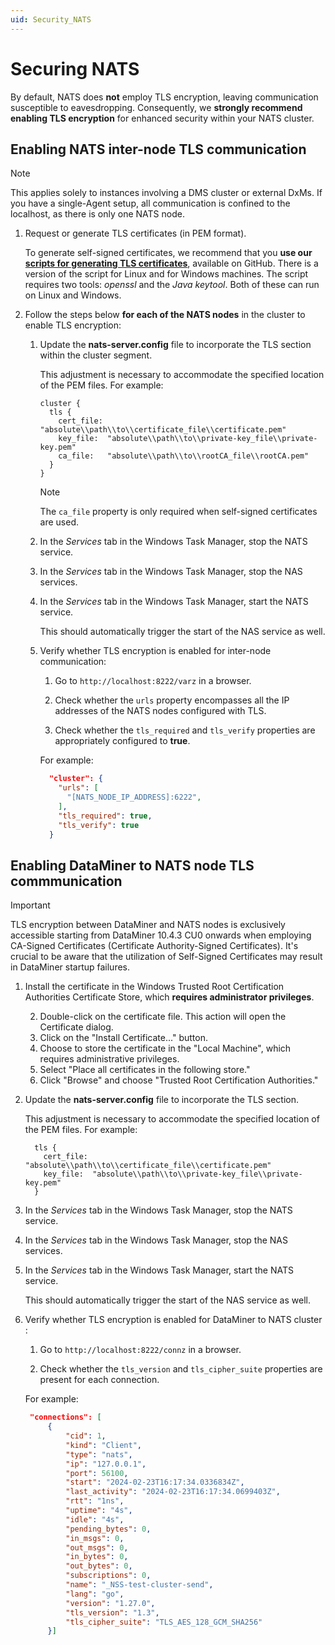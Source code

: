 ```yaml
---
uid: Security_NATS
---
```


# Securing NATS

By default, NATS does **not** employ TLS encryption, leaving communication susceptible to eavesdropping. Consequently, we **strongly recommend enabling TLS encryption** for enhanced security within your NATS cluster.

## Enabling NATS inter-node TLS communication

> [!NOTE]
> This applies solely to instances involving a DMS cluster or external DxMs. If you have a single-Agent setup, all communication is confined to the localhost, as there is only one NATS node.

1. Request or generate TLS certificates (in PEM format).

   To generate self-signed certificates, we recommend that you **use our [scripts for generating TLS certificates](https://github.com/SkylineCommunications/generate-tls-certificates)**, available on GitHub. There is a version of the script for Linux and for Windows machines. The script requires two tools: *openssl* and the *Java keytool*. Both of these can run on Linux and Windows.

1. Follow the steps below **for each of the NATS nodes** in the cluster to enable TLS encryption:

   1. Update the **nats-server.config** file to incorporate the TLS section within the cluster segment.

      This adjustment is necessary to accommodate the specified location of the PEM files. For example:

      ```
      cluster {
        tls {
          cert_file: "absolute\\path\\to\\certificate_file\\certificate.pem"
          key_file:  "absolute\\path\\to\\private-key_file\\private-key.pem"
          ca_file:   "absolute\\path\\to\\rootCA_file\\rootCA.pem"
        }
      }
      ```

      > [!NOTE]
      > The `ca_file` property is only required when self-signed certificates are used.

   1. In the *Services* tab in the Windows Task Manager, stop the NATS service.

   1. In the *Services* tab in the Windows Task Manager, stop the NAS services.

   1. In the *Services* tab in the Windows Task Manager, start the NATS service.

      This should automatically trigger the start of the NAS service as well.

   1. Verify whether TLS encryption is enabled for inter-node communication:

      1. Go to `http://localhost:8222/varz` in a browser.

      1. Check whether the `urls` property encompasses all the IP addresses of the NATS nodes configured with TLS.

      1. Check whether the `tls_required` and `tls_verify` properties are appropriately configured to **true**.

      For example:

      ```json
        "cluster": {
          "urls": [
            "[NATS_NODE_IP_ADDRESS]:6222",
          ],
          "tls_required": true,
          "tls_verify": true
        }
      ```



## Enabling DataMiner to NATS node TLS commmunication
> [!IMPORTANT]
> TLS encryption between DataMiner and NATS nodes is exclusively accessible starting from DataMiner 10.4.3 CU0 onwards when employing CA-Signed Certificates (Certificate Authority-Signed Certificates). It's crucial to be aware that the utilization of Self-Signed Certificates may result in DataMiner startup failures.       

1. Install the certificate in the Windows Trusted Root Certification Authorities Certificate Store, which **requires administrator privileges**.

   2. Double-click on the certificate file. This action will open the Certificate dialog.
   2. Click on the "Install Certificate..." button.
   2. Choose to store the certificate in the "Local Machine", which requires administrative privileges.
   2. Select "Place all certificates in the following store."
   2. Click "Browse" and choose "Trusted Root Certification Authorities."
 
1. Update the **nats-server.config** file to incorporate the TLS section.

   This adjustment is necessary to accommodate the specified location of the PEM files. For example:

   ```
     tls {
       cert_file: "absolute\\path\\to\\certificate_file\\certificate.pem"
       key_file:  "absolute\\path\\to\\private-key_file\\private-key.pem"
     }
   ```

1. In the *Services* tab in the Windows Task Manager, stop the NATS service.

1. In the *Services* tab in the Windows Task Manager, stop the NAS services.

1. In the *Services* tab in the Windows Task Manager, start the NATS service.

   This should automatically trigger the start of the NAS service as well.

1. Verify whether TLS encryption is enabled for DataMiner to NATS cluster :

   1. Go to `http://localhost:8222/connz` in a browser.

   1. Check whether the `tls_version` and `tls_cipher_suite` properties are present for each connection.

   For example:

   ```json
    "connections": [
        {
            "cid": 1,
            "kind": "Client",
            "type": "nats",
            "ip": "127.0.0.1",
            "port": 56100,
            "start": "2024-02-23T16:17:34.0336834Z",
            "last_activity": "2024-02-23T16:17:34.0699403Z",
            "rtt": "1ns",
            "uptime": "4s",
            "idle": "4s",
            "pending_bytes": 0,
            "in_msgs": 0,
            "out_msgs": 0,
            "in_bytes": 0,
            "out_bytes": 0,
            "subscriptions": 0,
            "name": "_NSS-test-cluster-send",
            "lang": "go",
            "version": "1.27.0",
            "tls_version": "1.3",
            "tls_cipher_suite": "TLS_AES_128_GCM_SHA256"
        }]
   ```


